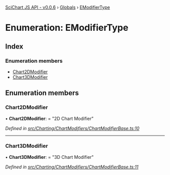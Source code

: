 [SciChart JS API - v0.0.6](../README.md) › [Globals](../globals.md) › [EModifierType](emodifiertype.md)

# Enumeration: EModifierType

## Index

### Enumeration members

* [Chart2DModifier](emodifiertype.md#chart2dmodifier)
* [Chart3DModifier](emodifiertype.md#chart3dmodifier)

## Enumeration members

###  Chart2DModifier

• **Chart2DModifier**: = "2D Chart Modifier"

*Defined in [src/Charting/ChartModifiers/ChartModifierBase.ts:10](https://github.com/ABTSoftware/SciChart.Dev/blob/f6fba97af2/Web/src/SciChart/src/Charting/ChartModifiers/ChartModifierBase.ts#L10)*

___

###  Chart3DModifier

• **Chart3DModifier**: = "3D Chart Modifier"

*Defined in [src/Charting/ChartModifiers/ChartModifierBase.ts:11](https://github.com/ABTSoftware/SciChart.Dev/blob/f6fba97af2/Web/src/SciChart/src/Charting/ChartModifiers/ChartModifierBase.ts#L11)*
